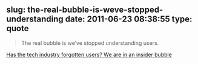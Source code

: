 slug: the-real-bubble-is-weve-stopped-understanding
date: 2011-06-23 08:38:55
type: quote
---

> The real bubble is we’ve stopped understanding users.

[Has the tech industry forgotten users? We are in an insider bubble](http://scobleizer.com/2011/06/22/has-the-tech-industry-forgotten-users-we-are-in-an-insider-bubble/)
